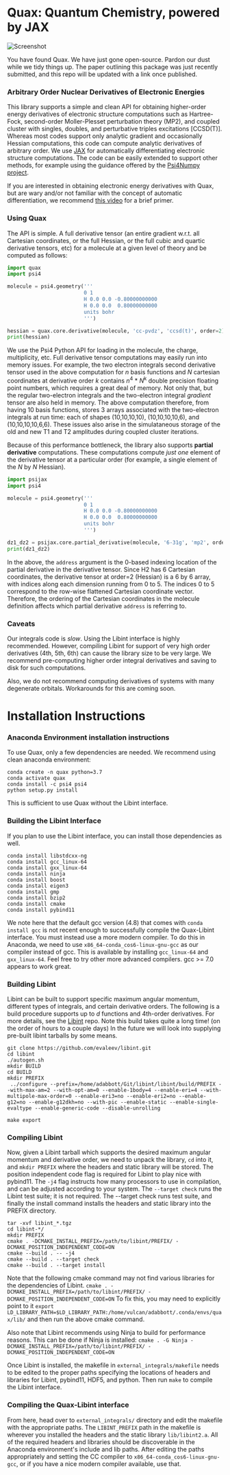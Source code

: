 # Quax: Quantum Chemistry, powered by JAX
![Screenshot](quax.png)

You have found Quax. We have just gone open-source. Pardon our dust while we tidy things up.
The paper outlining this package was just recently submitted, and this repo will be updated with a link once published. 

### Arbitrary Order Nuclear Derivatives of Electronic Energies
This library supports a simple and clean API for obtaining higher-order energy derivatives of electronic
structure computations such as Hartree-Fock, second-order Moller-Plesset perturbation theory (MP2), and
coupled cluster with singles, doubles, and perturbative triples excitations [CCSD(T)].
Whereas most codes support only analytic gradient and occasionally Hessian computations,
this code can compute analytic derivatives of arbitrary order. 
We use [JAX](https://github.com/google/jax) for automatically differentiating electronic structure computations.
The code can be easily extended to support other methods, for example
using the guidance offered by the [Psi4Numpy project](https://github.com/psi4/psi4numpy).

If you are interested in obtaining electronic energy derivatives with Quax,
but are wary and/or not familiar with the concept of automatic differentiation, 
we recommend [this video](https://www.youtube.com/watch?v=wG_nF1awSSY) for a brief primer.

### Using Quax
The API is simple. A full derivative tensor (an entire gradient w.r.t. all Cartesian coordinates,
or the full Hessian, or the full cubic and quartic derivative tensors, etc) for a molecule
at a given level of theory and be computed as follows: 

```python
import quax 
import psi4

molecule = psi4.geometry('''
                         0 1
                         H 0.0 0.0 -0.80000000000
                         H 0.0 0.0  0.80000000000
                         units bohr
                         ''')

hessian = quax.core.derivative(molecule, 'cc-pvdz', 'ccsd(t)', order=2)
print(hessian)
```

We use the Psi4 Python API for loading in the molecule, the charge, multiplicity, etc.
Full derivative tensor computations may easily run into memory issues. For example, the two electron integrals second derivative tensor used in the above computation
for _n_ basis functions and _N_ cartesian coordinates at derivative order _k_ contains _n_<sup>4</sup> * _N_<sup>k</sup> double precision floating point numbers, which requires a great deal of memory. 
Not only that, but the regular two-electron integrals and the two-electron integral _gradient_ tensor are also held in memory.
The above computation therefore, from having 10 basis functions, stores 3 arrays associated with the two-electron integrals at run time:
each of shapes (10,10,10,10), (10,10,10,10,6), and (10,10,10,10,6,6). 
These issues also arise in the simulataneous storage of the old and new T1 and T2 amplitudes during coupled cluster iterations.

Because of this performance bottleneck, the library also supports **partial derivative** computations.
These computations compute _just one_ element of the derivative tensor at a particular order (for example, a single element of the _N_ by _N_ Hessian).

```python
import psijax
import psi4

molecule = psi4.geometry('''
                         0 1
                         H 0.0 0.0 -0.80000000000
                         H 0.0 0.0  0.80000000000
                         units bohr
                         ''')

dz1_dz2 = psijax.core.partial_derivative(molecule, '6-31g', 'mp2', order=2, address=(2,5))
print(dz1_dz2)
```

In the above, the `address` argument is the 0-based indexing location of the partial derivative in the derivative tensor.
Since H2 has 6 Cartesian coordinates, the derivative tensor at order=2 (Hessian) is a 6 by 6 array, with indices along each dimension running from 0 to 5. 
The indices 0 to 5 correspond to the row-wise flattened Cartesian coordinate vector.
Therefore, the ordering of the Cartesian coordinates in the molecule definition affects which partial derivative `address` is referring to.

### Caveats
Our integrals code is _slow_. Using the Libint interface is highly recommended. However, compiling Libint for support of very high order
derivatives (4th, 5th, 6th) can cause the library size to be very large. We recommend pre-computing higher order integral derivatives 
and saving to disk for such computations.

Also, we do not recommend computing derivatives of systems with many degenerate orbitals. Workarounds for this are coming soon.

# Installation Instructions

### Anaconda Environment installation instructions
To use Quax, only a few dependencies are needed. We recommend using clean anaconda environment: 
```
conda create -n quax python=3.7
conda activate quax
conda install -c psi4 psi4
python setup.py install
```

This is sufficient to use Quax without the Libint interface.

### Building the Libint Interface
If you plan to use the Libint interface, you can install those dependencies as well.
```
conda install libstdcxx-ng
conda install gcc_linux-64
conda install gxx_linux-64
conda install ninja
conda install boost
conda install eigen3
conda install gmp
conda install bzip2
conda install cmake
conda install pybind11
```

We note here that the default gcc version (4.8) that comes with `conda install gcc` is not recent enough to successfully compile the Quax-Libint interface.
You must instead use a more modern compiler. To do this in Anaconda, we need to use
`x86_64-conda_cos6-linux-gnu-gcc` as our compiler instead of gcc.
This is available by installing `gcc_linux-64` and `gxx_linux-64`.
Feel free to try other more advanced compilers. gcc >= 7.0 appears to work great. 

### Building Libint
Libint can be built to support specific maximum angular momentum, different types of integrals, and certain derivative orders.
The following is a build procedure supports up to _d_ functions and 4th-order derivatives. For more details,
see the [Libint](https://github.com/evaleev/libint) repo.
Note this build takes quite a long time! (on the order of hours to a couple days)
In the future we will look into supplying pre-built libint tarballs by some means.

```
git clone https://github.com/evaleev/libint.git
cd libint
./autogen.sh
mkdir BUILD
cd BUILD
mkdir PREFIX
 ../configure --prefix=/home/adabbott/Git/libint/libint/build/PREFIX --with-max-am=2 --with-opt-am=0 --enable-1body=4 --enable-eri=4 --with-multipole-max-order=0 --enable-eri3=no --enable-eri2=no --enable-g12=no --enable-g12dkh=no --with-pic --enable-static --enable-single-evaltype --enable-generic-code --disable-unrolling

make export
```

### Compiling Libint
Now, given a Libint tarball which supports the desired maximum angular momentum and derivative order,
we need to unpack the library, `cd` into it, and `mkdir PREFIX` where the headers and static library will be stored.
The position independent code flag is required for Libint to play nice with pybind11.
The `-j4` flag instructs how many processors to use in compilation, and can be adjusted according to your system. The `--target check` runs the Libint test suite; it is not required.
The --target check runs test suite, and finally the install command installs the headers and static library into the PREFIX directory.
```
tar -xvf libint_*.tgz
cd libint-*/
mkdir PREFIX
cmake . -DCMAKE_INSTALL_PREFIX=/path/to/libint/PREFIX/ -DCMAKE_POSITION_INDEPENDENT_CODE=ON
cmake --build . -- -j4
cmake --build . --target check
cmake --build . --target install
```

Note that the following cmake command may not find various libraries for the dependencies of Libint.
`cmake . -DCMAKE_INSTALL_PREFIX=/path/to/libint/PREFIX/ -DCMAKE_POSITION_INDEPENDENT_CODE=ON`
To fix this, you may need to explicitly point to it
`export LD_LIBRARY_PATH=$LD_LIBRARY_PATH:/home/vulcan/adabbott/.conda/envs/quax/lib/`
and then run the above cmake command.

Also note that Libint recommends using Ninja to build for performance reasons. This can be done if Ninja is installed:
`cmake . -G Ninja -DCMAKE_INSTALL_PREFIX=/path/to/libint/PREFIX/ -DCMAKE_POSITION_INDEPENDENT_CODE=ON`

Once Libint is installed, the makefile in `external_integrals/makefile` needs to be edited to the proper paths specifying the locations
of headers and libraries for Libint, pybind11, HDF5, and python. Then run `make` to compile the Libint interface.

### Compiling the Quax-Libint interface
From here, head over to `external_integrals/` directory and edit the makefile with the appropriate paths.
The `LIBINT_PREFIX` path in the makefile is wherever you installed the headers and the static library `lib/libint2.a`. 
All of the required headers and libraries should be discoverable in the Anaconda environment's include and lib paths.
After editing the paths appropriately and setting the CC compiler to `x86_64-conda_cos6-linux-gnu-gcc`, or 
if you have a nice modern compiler available, use that.


<!---
The library requires several dependencies, most of which are taken care of with `setup.py`.
To install, clone this repository, and run 
```pip install .```
If you plan to develop/edit/play around with the code,
install with `pip install -e .` so that the installation will automatically update when changes are made.
This takes care of the following dependencies, according to the contents of `setup.py`.
```
numpy
jax
jaxlib
h5py
```

In addition to the dependencies in `setup.py`, this library requires an installation of Psi4.
The easiest way to install psi4 is with Anaconda:
`conda install -c psi4 psi4`
If you do not want to use Anaconda, you can install Psi4 from source (much more difficult).
These installation options (Psi4, and the dependencies in `setup.py`) are sufficient
for computing derivatives of electronic structure methods.

### Integral Derivative Computation
A primary bottleneck of the code is the computation of nuclear derivatives of one and two electron integrals over Gaussian basis functions.
We feature a very simple integral code built using entirely JAX utilities in the `integrals/oei.py` and `integrals/tei.py`. 
This code works for arbitrary angular momentum and arbitary order derivatives, however it is quite slow and has high memory usage
due to the overhead associated with JIT compilation and the derivative code generation which occurs every time the program is run.

To avoid that performance issue, simply use the library with [Libint](https://github.com/evaleev/libint) (**strongly** recommended).
Note that Libint needs to be configured for the order of differentation and maximum angular momentum
you wish to support. By default, higher order derivatives of one and two electron integrals are not configured,
they have to be specifically requested, e.g. for fourth derivatives, 
it must be compiled with configure flags `--enable-1body=4 --enable-eri=4`. See the Libint installation instructions for details.
Depending on these configuration options, the generation of a Libint library and subsequent compilation 
can take a few days or even over a week. A preconfigured tarball which supports up to f functions and
fourth order derivatives will be made available by some means in the future. 

For building with Libint, more dependencies are introduced, some of which are needed for Libint, and others
are needed for the Libint interface for this software. I strongly recommend dumping everything
into a clean Anaconda environment.
To generate a clean conda environment for running the code,
```
conda create -n psijax python=3.6
conda activate psijax 
conda install -c psi4 psi4
```

Then install the dependencies needed for the Libint interface:
```
conda install -c conda-forge pybind11
conda install -c omnia eigen3
conda install hdf5
conda install gmp
conda install bzip2
conda install boost
conda install cmake
conda install libstdcxx-ng
conda install -c conda-forge libcxx
```


NEW  have to install
```
conda create -n jax python=3.6
conda activate jax
conda install ninja
conda install -c omnia eigen3
conda install gcc
conda install -c conda-forge pybind11
conda install gcc_linux-64  ###THIS ONE
conda install boost
```

Libint's gmp issues can be taken care of by installing `conda install gcc_linux-64`
Also need `conda install gxx_linux-64` 


### Building the Libint Interface

The default gcc version 4.8 that comes with `conda install gcc` is not recent enough to successfully compile the Quax-Libint interface.
You must instead use a more modern compiler. To do this in anaconda, we need to use
`x86_64-conda_cos6-linux-gnu-gcc` as our compiler instead of gcc.
This is available by installing `gcc_linux-64` and `gxx_linux-64`.
Feel free to try other more 
Thus a complete anaconda envrionment, containing everything you need to run the code and compile the Libint interface,
would include:

```
conda create -n quax python=3.7
conda activate quax 
conda install -c psi4 psi4
conda install gcc_linux-64
conda install gxx_linux-64
conda install ninja
conda install boost
conda install eigen3
conda install gmp
conda install bzip2
conda install cmake
conda install pybind11

pip install jax
pip install jaxlib
conda install h5py
```

These are sufficient to compile the Libint interface.
Head over to `external_integrals/` directory and edit the makefile with the appropriate paths.
All of the required headers and libraries should be discoverable in the Anaconda environment's include and lib paths.
After editing the paths appropriately and setting the CC compiler to `x86_64-conda_cos6-linux-gnu-gcc`, or 
if you have a nice modern compiler available, use that.

Libint's gmp issues can be taken care of by installing `conda install gcc_linux-64`
Also need `conda install gxx_linux-64` 


Now, given a Libint tarball which supports the desired maximum angular momentum and derivative order,
we need to unpack the library, `cd` into it, and `mkdir PREFIX` where the headers and static library will be stored.
Then it is built and compiled. The position independent code flag is required for Libint to play nice with pybind11.
The `-j4` flag instructs how many processors to use in compilation, and can be adjusted according to your system. The `--target check` runs the Libint test suite; it is not required.
The --target check runs test suite, and finally the install command installs the headers and static library into the PREFIX directory.
```
tar -xvf libint_*.tgz
cd libint-*/
mkdir PREFIX
cmake . -DCMAKE_INSTALL_PREFIX=/path/to/libint/PREFIX/ -DCMAKE_POSITION_INDEPENDENT_CODE=ON
cmake --build . -- -j4
cmake --build . --target check
cmake --build . --target install
```


### Installing Libint in a clean conda environment
Note that the cmake command may not find various libraries for the dependencies of Libint.
`cmake . -DCMAKE_INSTALL_PREFIX=/path/to/libint/PREFIX/ -DCMAKE_POSITION_INDEPENDENT_CODE=ON`
To fix this, you may need to explicitly point to it
`export LD_LIBRARY_PATH=$LD_LIBRARY_PATH:/home/vulcan/adabbott/.conda/envs/quax/lib/`
and then run the above cmake command.

Also note that Libint recommends using Ninja to build for performance reasons. This can be done if Ninja is installed:
`cmake . -G Ninja -DCMAKE_INSTALL_PREFIX=/path/to/libint/PREFIX/ -DCMAKE_POSITION_INDEPENDENT_CODE=ON`

Once Libint is installed, the makefile in `external_integrals/makefile` needs to be edited to the proper paths specifying the locations
of headers and libraries for Libint, pybind11, HDF5, and python. Then run `make` to compile the Libint interface.

-->
